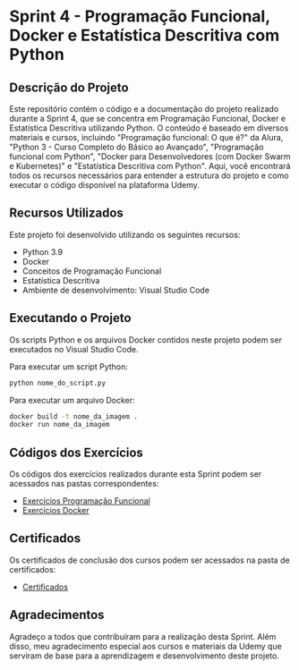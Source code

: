 # Sprint 4 - Programação Funcional, Docker e Estatística Descritiva com Python

## Descrição do Projeto

Este repositório contém o código e a documentação do projeto realizado durante a Sprint 4, que se concentra em Programação Funcional, Docker e Estatística Descritiva utilizando Python. O conteúdo é baseado em diversos materiais e cursos, incluindo "Programação funcional: O que é?" da Alura, "Python 3 - Curso Completo do Básico ao Avançado", "Programação funcional com Python", "Docker para Desenvolvedores (com Docker Swarm e Kubernetes)" e "Estatística Descritiva com Python". Aqui, você encontrará todos os recursos necessários para entender a estrutura do projeto e como executar o código disponível na plataforma Udemy.

## Recursos Utilizados

Este projeto foi desenvolvido utilizando os seguintes recursos:

- Python 3.9
- Docker
- Conceitos de Programação Funcional
- Estatística Descritiva
- Ambiente de desenvolvimento: Visual Studio Code

## Executando o Projeto

Os scripts Python e os arquivos Docker contidos neste projeto podem ser executados no Visual Studio Code.

Para executar um script Python:

```bash
python nome_do_script.py
```

Para executar um arquivo Docker:

```bash
docker build -t nome_da_imagem .
docker run nome_da_imagem
```

## Códigos dos Exercícios

Os códigos dos exercícios realizados durante esta Sprint podem ser acessados nas pastas correspondentes:

- [Exercícios Programação Funcional](./codigos/programacao-funcional/)
- [Exercícios Docker](./codigos/docker/)

## Certificados

Os certificados de conclusão dos cursos podem ser acessados na pasta de certificados:

- [Certificados](./Sprint%204/Certificados/)

## Agradecimentos

Agradeço a todos que contribuíram para a realização desta Sprint. Além disso, meu agradecimento especial aos cursos e materiais da Udemy que serviram de base para a aprendizagem e desenvolvimento deste projeto.
